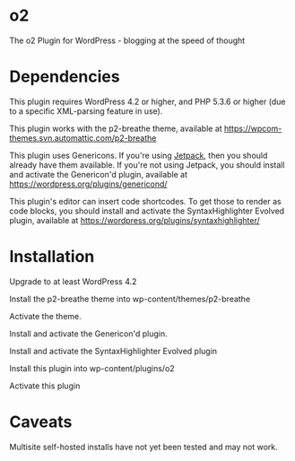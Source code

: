 o2
==

The o2 Plugin for WordPress - blogging at the speed of thought

Dependencies
============

This plugin requires WordPress 4.2 or higher, and PHP 5.3.6 or higher (due to a specific XML-parsing feature in use).

This plugin works with the p2-breathe theme, available at
https://wpcom-themes.svn.automattic.com/p2-breathe

This plugin uses Genericons. If you're using [Jetpack](http://jetpack.me/), then you should already have them available. If you're not using Jetpack, you should install and activate
the Genericon'd plugin, available at
https://wordpress.org/plugins/genericond/

This plugin's editor can insert code shortcodes.  To get
those to render as code blocks, you should install and activate
the SyntaxHighlighter Evolved plugin, available at
https://wordpress.org/plugins/syntaxhighlighter/

Installation
============

Upgrade to at least WordPress 4.2

Install the p2-breathe theme into wp-content/themes/p2-breathe

Activate the theme.

Install and activate the Genericon'd plugin.

Install and activate the SyntaxHighlighter Evolved plugin

Install this plugin into wp-content/plugins/o2

Activate this plugin

Caveats
=======

Multisite self-hosted installs have not yet been tested and may not work.
